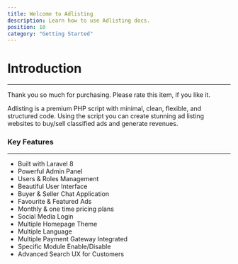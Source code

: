 ```yaml
---
title: Welcome to Adlisting
description: Learn how to use Adlisting docs.
position: 10
category: "Getting Started"
---
```


# Introduction

---

Thank you so much for purchasing. Please rate this item, if you like it.

Adlisting is a premium PHP script with minimal, clean, flexible, and structured code. Using the script you can create stunning ad listing websites to buy/sell classified ads and generate revenues.

### Key Features

---

- Built with Laravel 8
- Powerful Admin Panel
- Users & Roles Management
- Beautiful User Interface
- Buyer & Seller Chat Application
- Favourite & Featured Ads
- Monthly & one time pricing plans
- Social Media Login
- Multiple Homepage Theme
- Multiple Language
- Multiple Payment Gateway Integrated
- Specific Module Enable/Disable
- Advanced Search UX for Customers
